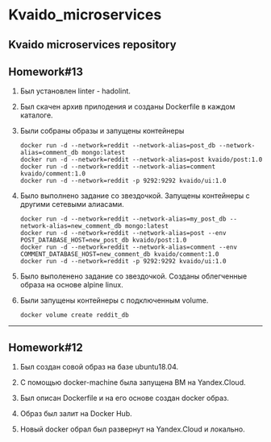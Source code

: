 # Kvaido_microservices
Kvaido microservices repository
------------------------
## Homework#13

1. Был установлен linter - hadolint.

2. Был скачен архив прилодения и созданы Dockerfile в каждом каталоге.

3. Были собраны образы и запущены контейнеры
   ```
   docker run -d --network=reddit --network-alias=post_db --network-alias=comment_db mongo:latest
   docker run -d --network=reddit --network-alias=post kvaido/post:1.0
   docker run -d --network=reddit --network-alias=comment kvaido/comment:1.0
   docker run -d --network=reddit -p 9292:9292 kvaido/ui:1.0
   ```

4. Было выполнено задание со звездочкой. Запущены контейнеры с другими сетевыми алиасами.
   ```
   docker run -d --network=reddit --network-alias=my_post_db --network-alias=new_comment_db mongo:latest
   docker run -d --network=reddit --network-alias=post --env POST_DATABASE_HOST=new_post_db kvaido/post:1.0
   docker run -d --network=reddit --network-alias=comment --env COMMENT_DATABASE_HOST=new_comment_db kvaido/comment:1.0
   docker run -d --network=reddit -p 9292:9292 kvaido/ui:1.0
   ```

5. Было выполенено задание со звездочкой. Созданы облегченные образа на основе alpine linux.

6. Были запущены контейнеры с подключенным volume.
   ```
   docker volume create reddit_db
   ```

------------------------
## Homework#12

1. Был создан совой образ на базе ubuntu18.04.

2. С помощью docker-machine была запущена ВМ на Yandex.Cloud.

3. Был описан Dockerfile и на его основе создан docker образ.

4. Образ был залит на Docker Hub.

5. Новый docker обрал был развернут на Yandex.Cloud и локально.
